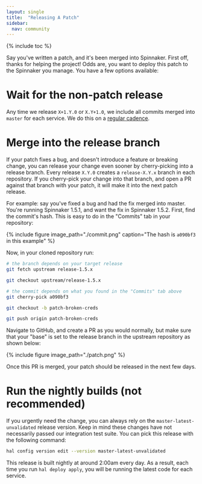 ```yaml
---
layout: single
title:  "Releasing A Patch"
sidebar:
  nav: community
---
```


{% include toc %}

Say you've written a patch, and it's been merged into Spinnaker. First off,
thanks for helping the project! Odds are, you want to deploy this patch to the
Spinnaker you manage. You have a few options available:

# Wait for the non-patch release

Any time we release `X+1.Y.0` or `X.Y+1.0`, we include all commits merged into
`master` for each service. We do this on a [regular
cadence](/community/releases/release-cadence).

# Merge into the release branch

If your patch fixes a bug, and doesn't introduce a feature or breaking change,
you can release your change even sooner by cherry-picking into a release
branch. Every release `X.Y.0` creates a `release-X.Y.x` branch in each
repository. If you cherry-pick your change into that branch, and open a PR
against that branch with your patch, it will make it into the next patch
release.

For example: say you've fixed a bug and had the fix merged into master. You're
running Spinnaker 1.5.1, and want the fix in Spinnaker 1.5.2. First, find the
commit's hash. This is easy to do in the "Commits" tab in your repository:

{% include figure image_path="./commit.png" caption="The hash is `a090bf3` in
this example" %}

Now, in your cloned repository run:

```bash
# the branch depends on your target release
git fetch upstream release-1.5.x

git checkout upstream/release-1.5.x

# the commit depends on what you found in the "Commits" tab above
git cherry-pick a090bf3

git checkout -b patch-broken-creds

git push origin patch-broken-creds
```

Navigate to GitHub, and create a PR as you would normally, but make sure that
your "base" is set to the release branch in the upstream repository as shown
below:

{% include figure image_path="./patch.png" %}

Once this PR is merged, your patch should be released in the next few days.

# Run the nightly builds (not recommended)

If you urgently need the change, you can always rely on the
`master-latest-unvalidated` release version. Keep in mind these changes have
not necessarily passed our integration test suite. You can pick this release
with the following command:

```bash
hal config version edit --version master-latest-unvalidated
```

This release is built nightly at around 2:00am every day. As a result, each
time you run `hal deploy apply`, you will be running the latest code for each
service.
